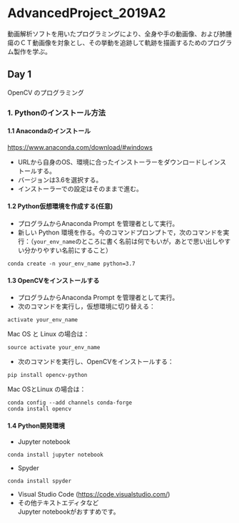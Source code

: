 # AdvancedProject_2019A2
動画解析ソフトを用いたプログラミングにより、全身や手の動画像、および肺腫瘍のＣＴ動画像を対象とし、その挙動を追跡して軌跡を描画するためのプログラム製作を学ぶ。
## Day 1
OpenCV のプログラミング
### 1. Pythonのインストール方法
#### 1.1 Anacondaのインストール
https://www.anaconda.com/download/#windows
- URLから自身のOS、環境に合ったインストーラーをダウンロードしインストールする。
- バージョンは3.6を選択する。
- インストーラーでの設定はそのままで進む。
#### 1.2 Python仮想環境を作成する(任意)
- プログラムからAnaconda Prompt を管理者として実行。
- 新しい Python 環境を作る。今のコマンドプロンプトで，次のコマンドを実行：（`your_env_name`のところに書く名前は何でもいが，あとで思い出しやすい分かりやすい名前にすること）
```
conda create -n your_env_name python=3.7
```
#### 1.3 OpenCVをインストールする
- プログラムからAnaconda Prompt を管理者として実行。
- 次のコマンドを実行し，仮想環境に切り替える：
```
activate your_env_name
```
Mac OS と Linux の場合は：
```
source activate your_env_name 
```
- 次のコマンドを実行し、OpenCVをインストールする：
```
pip install opencv-python
```
Mac OSとLinux の場合は：
```
conda config --add channels conda-forge
conda install opencv
```
#### 1.4 Python開発環境
- Jupyter notebook 
```
conda install jupyter notebook
```
- Spyder 
```
conda install spyder
```
- Visual Studio Code 
(https://code.visualstudio.com/)
- その他テキストエディタなど
<br/>Jupyter notebookがおすすめです。
